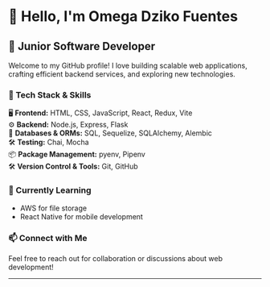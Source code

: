 # 👋 Hello, I'm Omega Dziko Fuentes
## 🚀 Junior Software Developer  

Welcome to my GitHub profile! I love building scalable web applications, crafting efficient backend services, and exploring new technologies.  

### 🔧 Tech Stack & Skills  
🖥 **Frontend:** HTML, CSS, JavaScript, React, Redux, Vite  
⚙ **Backend:** Node.js, Express, Flask  
💾 **Databases & ORMs:** SQL, Sequelize, SQLAlchemy, Alembic  
🛠 **Testing:** Chai, Mocha  
📦 **Package Management:** pyenv, Pipenv  
🛠 **Version Control & Tools:** Git, GitHub  

### 🌱 Currently Learning  
- AWS for file storage  
- React Native for mobile development  

### 📫 Connect with Me  
Feel free to reach out for collaboration or discussions about web development!  

---


